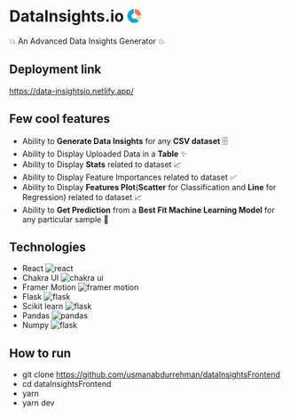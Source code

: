 # DataInsights.io <img src="./public/logo.png" height="25px" width="25px" style="margin-bottom:-2px;"/>

:boom: An Advanced Data Insights Generator :boom:

## Deployment link

https://data-insightsio.netlify.app/

## Few cool features

- Ability to **Generate Data Insights** for any **CSV dataset** :file_cabinet:
- Ability to Display Uploaded Data in a **Table** :sparkles:
- Ability to Display **Stats** related to dataset :chart_with_upwards_trend:
- Ability to Display Feature Importances related to dataset :white_check_mark:
- Ability to Display **Features Plot**(**Scatter** for Classification and **Line** for Regression) related to dataset :chart_with_upwards_trend:
- Ability to **Get Prediction** from a **Best Fit Machine Learning Model** for any particular sample :tada:

## Technologies

- React <img alt="react" src="https://img.shields.io/badge/-React-45b8d8?style=flat-square&logo=react&logoColor=white" style="margin-bottom:-6px"/>
- Chakra UI <img alt="chakra ui" src="https://img.shields.io/badge/-Chakra%20UI-319795?style=flat-square&logo=chakraui&logoColor=white" style="margin-bottom:-6px"/>
- Framer Motion <img alt="framer motion" src="https://img.shields.io/badge/-Framer-0055FF?style=flat-square&logo=framer&logoColor=white" style="margin-bottom:-6px"/>
- Flask <img alt="flask" src="https://img.shields.io/badge/-Flask-000000?style=flat-square&logo=flask&logoColor=white" style="margin-bottom:-6px" />
- Scikit learn <img alt="flask" src="https://img.shields.io/badge/-Scikit%20Learn-F7931E?style=flat-square&logo=scikitlearn&logoColor=white" style="margin-bottom:-6px"/>
- Pandas <img alt="pandas" src="https://img.shields.io/badge/-Pandas-150458?style=flat-square&logo=pandas&logoColor=white" style="margin-bottom:-6px"/>
- Numpy <img alt="flask" src="https://img.shields.io/badge/-Numpy-013243?style=flat-square&logo=numpy&logoColor=white" style="margin-bottom:-6px"/>

## How to run

- git clone https://github.com/usmanabdurrehman/dataInsightsFrontend
- cd dataInsightsFrontend
- yarn
- yarn dev
